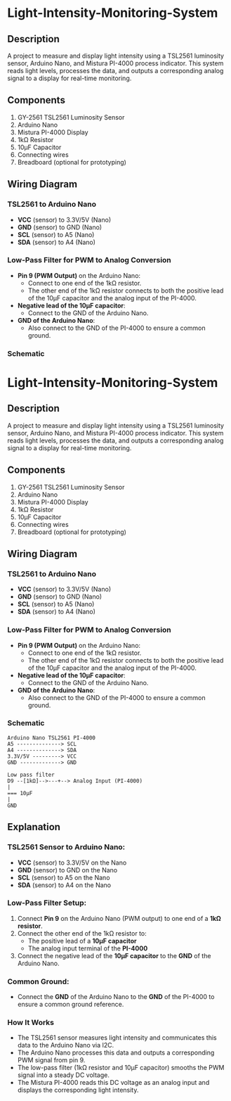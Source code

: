 # Light-Intensity-Monitoring-System

## Description
A project to measure and display light intensity using a TSL2561 luminosity sensor, Arduino Nano, and Mistura PI-4000 process indicator. This system reads light levels, processes the data, and outputs a corresponding analog signal to a display for real-time monitoring.

## Components
1. GY-2561 TSL2561 Luminosity Sensor
2. Arduino Nano
3. Mistura PI-4000 Display
4. 1kΩ Resistor
5. 10µF Capacitor
6. Connecting wires
7. Breadboard (optional for prototyping)

## Wiring Diagram

### TSL2561 to Arduino Nano
- **VCC** (sensor) to 3.3V/5V (Nano)
- **GND** (sensor) to GND (Nano)
- **SCL** (sensor) to A5 (Nano)
- **SDA** (sensor) to A4 (Nano)

### Low-Pass Filter for PWM to Analog Conversion
- **Pin 9 (PWM Output)** on the Arduino Nano:
  - Connect to one end of the 1kΩ resistor.
  - The other end of the 1kΩ resistor connects to both the positive lead of the 10µF capacitor and the analog input of the PI-4000.
- **Negative lead of the 10µF capacitor**:
  - Connect to the GND of the Arduino Nano.
- **GND of the Arduino Nano**:
  - Also connect to the GND of the PI-4000 to ensure a common ground.

### Schematic
# Light-Intensity-Monitoring-System

## Description
A project to measure and display light intensity using a TSL2561 luminosity sensor, Arduino Nano, and Mistura PI-4000 process indicator. This system reads light levels, processes the data, and outputs a corresponding analog signal to a display for real-time monitoring.

## Components
1. GY-2561 TSL2561 Luminosity Sensor
2. Arduino Nano
3. Mistura PI-4000 Display
4. 1kΩ Resistor
5. 10µF Capacitor
6. Connecting wires
7. Breadboard (optional for prototyping)

## Wiring Diagram

### TSL2561 to Arduino Nano
- **VCC** (sensor) to 3.3V/5V (Nano)
- **GND** (sensor) to GND (Nano)
- **SCL** (sensor) to A5 (Nano)
- **SDA** (sensor) to A4 (Nano)

### Low-Pass Filter for PWM to Analog Conversion
- **Pin 9 (PWM Output)** on the Arduino Nano:
  - Connect to one end of the 1kΩ resistor.
  - The other end of the 1kΩ resistor connects to both the positive lead of the 10µF capacitor and the analog input of the PI-4000.
- **Negative lead of the 10µF capacitor**:
  - Connect to the GND of the Arduino Nano.
- **GND of the Arduino Nano**:
  - Also connect to the GND of the PI-4000 to ensure a common ground.

### Schematic
```
Arduino Nano TSL2561 PI-4000
A5 --------------> SCL
A4 --------------> SDA
3.3V/5V ---------> VCC
GND -------------> GND

Low pass filter
D9 --[1kΩ]-->---+--> Analog Input (PI-4000)
|
=== 10µF
|
GND 
```
## Explanation

### TSL2561 Sensor to Arduino Nano:
- **VCC** (sensor) to 3.3V/5V on the Nano
- **GND** (sensor) to GND on the Nano
- **SCL** (sensor) to A5 on the Nano
- **SDA** (sensor) to A4 on the Nano

### Low-Pass Filter Setup:
1. Connect **Pin 9** on the Arduino Nano (PWM output) to one end of a **1kΩ resistor**.
2. Connect the other end of the 1kΩ resistor to:
   - The positive lead of a **10µF capacitor**
   - The analog input terminal of the **PI-4000**
3. Connect the negative lead of the **10µF capacitor** to the **GND** of the Arduino Nano.

### Common Ground:
- Connect the **GND** of the Arduino Nano to the **GND** of the PI-4000 to ensure a common ground reference.

### How It Works
- The TSL2561 sensor measures light intensity and communicates this data to the Arduino Nano via I2C.
- The Arduino Nano processes this data and outputs a corresponding PWM signal from pin 9.
- The low-pass filter (1kΩ resistor and 10µF capacitor) smooths the PWM signal into a steady DC voltage.
- The Mistura PI-4000 reads this DC voltage as an analog input and displays the corresponding light intensity.
